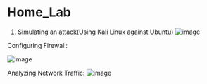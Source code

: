 # Home_Lab

1. Simulating an attack(Using Kali Linux against Ubuntu)
![image](https://github.com/user-attachments/assets/3ed88968-338d-4b80-bbbe-4b140fb022db)

Configuring Firewall:

![image](https://github.com/user-attachments/assets/98a6643b-7ce8-48d5-8279-236987b053ef)


Analyzing Network Traffic:
![image](https://github.com/user-attachments/assets/9ddf6718-d688-4b26-a3f9-f78761271397)
